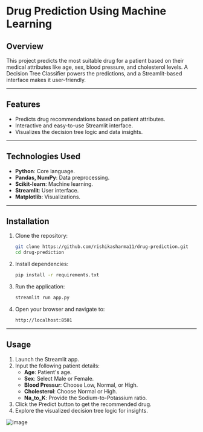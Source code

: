 # **Drug Prediction Using Machine Learning**

## **Overview**
This project predicts the most suitable drug for a patient based on their medical attributes like age, sex, blood pressure, and cholesterol levels. A Decision Tree Classifier powers the predictions, and a Streamlit-based interface makes it user-friendly.

---

## **Features**
- Predicts drug recommendations based on patient attributes.
- Interactive and easy-to-use Streamlit interface.
- Visualizes the decision tree logic and data insights.

---

## **Technologies Used**
- **Python**: Core language.
- **Pandas, NumPy**: Data preprocessing.
- **Scikit-learn**: Machine learning.
- **Streamlit**: User interface.
- **Matplotlib**: Visualizations.

---

## **Installation**
1. Clone the repository:
   ```bash
   git clone https://github.com/rishikasharma11/drug-prediction.git
   cd drug-prediction

2. Install dependencies:
   ```bash
   pip install -r requirements.txt

3. Run the application:
   ```bash
   streamlit run app.py

4. Open your browser and navigate to:
   ```bash
   http://localhost:8501

---

## **Usage**
1. Launch the Streamlit app.
2. Input the following patient details:
    - **Age**: Patient's age.
    - **Sex**: Select Male or Female.
    - **Blood Pressur**: Choose Low, Normal, or High.
    - **Cholesterol**: Choose Normal or High.
    - **Na_to_K**: Provide the Sodium-to-Potassium ratio.
3. Click the Predict button to get the recommended drug.
4. Explore the visualized decision tree logic for insights.
   
![image](https://github.com/user-attachments/assets/247044bf-5d2a-4924-ad2a-b5ef36b834cf)



